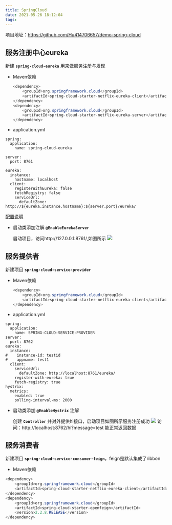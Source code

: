```yaml
---
title: SpringCloud
date: 2021-05-26 18:12:04
tags:
---
```


项目地址：https://github.com/Hu414706657/demo-spring-cloud


## 服务注册中心eureka
新建 **`spring-cloud-eureka`** 用来做服务注册与发现
- Maven依赖
    ```java 
    <dependency>
        <groupId>org.springframework.cloud</groupId>
        <artifactId>spring-cloud-starter-netflix-eureka-client</artifactId>
    </dependency>
    <dependency>
        <groupId>org.springframework.cloud</groupId>
        <artifactId>spring-cloud-starter-netflix-eureka-server</artifactId>
    </dependency>
    ```
- application.yml
```text
spring:
  application:
    name: spring-cloud-eureka

server:
  port: 8761

eureka:
  instance:
    hostname: localhost
  client:
    registerWithEureka: false
    fetchRegistry: false
    serviceUrl:
      defaultZone: http://${eureka.instance.hostname}:${server.port}/eureka/

```
[配置说明](https://github.com/Hu414706657/demo-spring-cloud/blob/master/spring-cloud-eureka/src/main/resources/%E9%85%8D%E7%BD%AE%E8%AF%B4%E6%98%8E)

- 启动类添加注解 **`@EnableEurekaServer`**

    启动项目，访问http://127.0.0.1:8761/,如图所示
    ![](https://414706657.oss-cn-shenzhen.aliyuncs.com/spring_cloud/spring-cloud_1.png)

## 服务提供者
新建项目 **`spring-cloud-service-provider`**
- Maven依赖
    ```java
    <dependency>
        <groupId>org.springframework.cloud</groupId>
        <artifactId>spring-cloud-starter-netflix-eureka-client</artifactId>
    </dependency>
    ```
- application.yml
```text
spring:
  application:
    name: SPRING-CLOUD-SERVICE-PROVIDER
server:
  port: 8762
eureka:
  instance:
#    instance-id: testid
#    appname: test1
  client:
    serviceUrl:
      defaultZone: http://localhost:8761/eureka/
    register-with-eureka: true
    fetch-registry: true
hystrix:
  metrics:
    enabled: true
    polling-interval-ms: 2000
```
- 启动类添加 **`@EnableHystrix`** 注解

    创建 **`Controller`** 并对外提供hi接口，启动项目如图所示服务注册成功
    ![](https://414706657.oss-cn-shenzhen.aliyuncs.com/spring_cloud/spring-cloud_2.png)
    访问：http://localhost:8762/hi?message=test 能正常返回数据

## 服务消费者
新建项目 **`spring-cloud-service-consumer-feign`**，feign是默认集成了ribbon

- Maven依赖
```java
<dependency>
    <groupId>org.springframework.cloud</groupId>
    <artifactId>spring-cloud-starter-netflix-eureka-client</artifactId>
</dependency>
<dependency>
    <groupId>org.springframework.cloud</groupId>
    <artifactId>spring-cloud-starter-openfeign</artifactId>
    <version>2.2.8.RELEASE</version>
</dependency>
```